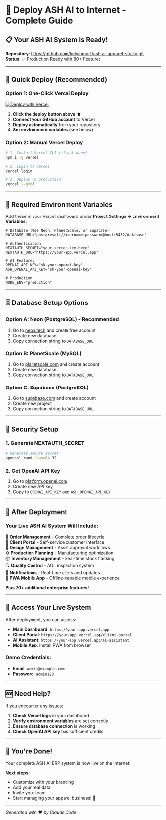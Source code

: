 # 🚀 Deploy ASH AI to Internet - Complete Guide

## 📋 Your ASH AI System is Ready!

**Repository**: https://github.com/kelvinmorf/ash-ai-apparel-studio.git  
**Status**: ✅ Production Ready with 80+ Features

---

## 🎯 Quick Deploy (Recommended)

### Option 1: One-Click Vercel Deploy

[![Deploy with Vercel](https://vercel.com/button)](https://vercel.com/new/clone?repository-url=https%3A%2F%2Fgithub.com%2Fkelvinmorf%2Fash-ai-apparel-studio.git)

1. **Click the deploy button above** ⬆️
2. **Connect your GitHub account** to Vercel
3. **Deploy automatically** from your repository
4. **Set environment variables** (see below)

### Option 2: Manual Vercel Deploy

```bash
# 1. Install Vercel CLI (if not done)
npm i -g vercel

# 2. Login to Vercel
vercel login

# 3. Deploy to production
vercel --prod
```

---

## 🔧 Required Environment Variables

Add these in your Vercel dashboard under **Project Settings → Environment Variables**:

```env
# Database (Use Neon, PlanetScale, or Supabase)
DATABASE_URL="postgresql://username:password@host:5432/database"

# Authentication
NEXTAUTH_SECRET="your-secret-key-here"
NEXTAUTH_URL="https://your-app.vercel.app"

# AI Features
OPENAI_API_KEY="sk-your-openai-key"
ASH_OPENAI_API_KEY="sk-your-openai-key"

# Production
NODE_ENV="production"
```

---

## 🗄️ Database Setup Options

### Option A: Neon (PostgreSQL) - Recommended
1. Go to [neon.tech](https://neon.tech) and create free account
2. Create new database
3. Copy connection string to `DATABASE_URL`

### Option B: PlanetScale (MySQL)
1. Go to [planetscale.com](https://planetscale.com) and create account
2. Create new database
3. Copy connection string to `DATABASE_URL`

### Option C: Supabase (PostgreSQL)
1. Go to [supabase.com](https://supabase.com) and create account
2. Create new project
3. Copy connection string to `DATABASE_URL`

---

## 🔐 Security Setup

### 1. Generate NEXTAUTH_SECRET
```bash
# Generate secure secret
openssl rand -base64 32
```

### 2. Get OpenAI API Key
1. Go to [platform.openai.com](https://platform.openai.com/api-keys)
2. Create new API key
3. Copy to `OPENAI_API_KEY` and `ASH_OPENAI_API_KEY`

---

## 🎉 After Deployment

### Your Live ASH AI System Will Include:

🎯 **Order Management** - Complete order lifecycle  
👥 **Client Portal** - Self-service customer interface  
🎨 **Design Management** - Asset approval workflows  
⚙️ **Production Planning** - Manufacturing optimization  
📦 **Inventory Management** - Real-time stock tracking  
🔍 **Quality Control** - AQL inspection system  
🔔 **Notifications** - Real-time alerts and updates  
📱 **PWA Mobile App** - Offline-capable mobile experience  

**Plus 70+ additional enterprise features!**

---

## 📱 Access Your Live System

After deployment, you can access:

- **Main Dashboard**: `https://your-app.vercel.app`
- **Client Portal**: `https://your-app.vercel.app/client-portal`
- **AI Assistant**: `https://your-app.vercel.app/ai-assistant`
- **Mobile App**: Install PWA from browser

### Demo Credentials:
- **Email**: `admin@example.com`
- **Password**: `admin123`

---

## 🆘 Need Help?

If you encounter any issues:

1. **Check Vercel logs** in your dashboard
2. **Verify environment variables** are set correctly
3. **Ensure database connection** is working
4. **Check OpenAI API key** has sufficient credits

---

## 🎊 You're Done!

Your complete ASH AI ERP system is now live on the internet! 

**Next steps:**
- Customize with your branding
- Add your real data
- Invite your team
- Start managing your apparel business! 🎉

---

*Generated with ❤️ by Claude Code*